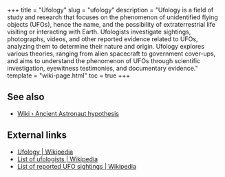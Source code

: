+++
title = "Ufology"
slug = "ufology"
description = "Ufology is a field of study and research that focuses on the phenomenon of unidentified flying objects (UFOs), hence the name, and the possibility of extraterrestrial life visiting or interacting with Earth. Ufologists investigate sightings, photographs, videos, and other reported evidence related to UFOs, analyzing them to determine their nature and origin. Ufology explores various theories, ranging from alien spacecraft to government cover-ups, and aims to understand the phenomenon of UFOs through scientific investigation, eyewitness testimonies, and documentary evidence."
template = "wiki-page.html"
toc = true
+++

## See also

- [Wiki › Ancient Astronaut hypothesis](../ancient-astronaut-hypothesis.md/)

## External links

- [Ufology | Wikipedia](https://en.wikipedia.org/wiki/Ufology)
- [List of ufologists | Wikipedia](https://en.wikipedia.org/wiki/List_of_ufologists)
- [List of reported UFO sightings | Wikipedia](https://en.wikipedia.org/wiki/List_of_reported_UFO_sightings)